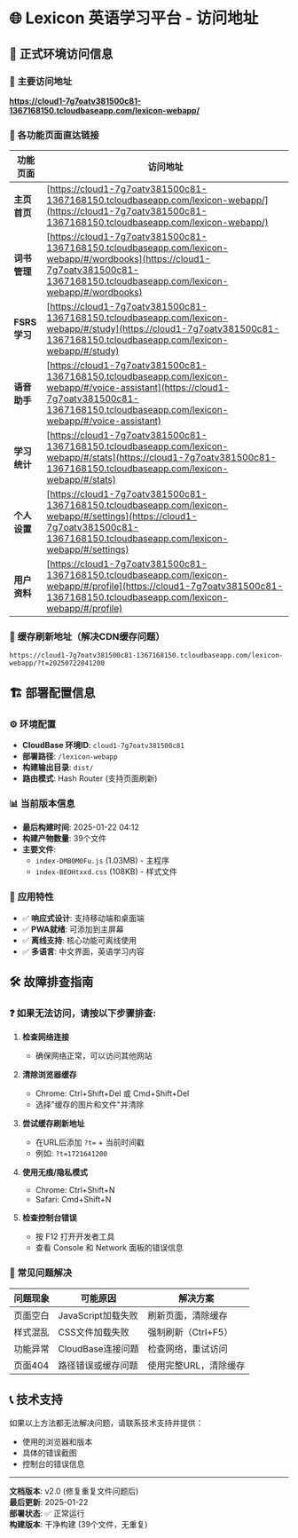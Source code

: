 # 🌐 Lexicon 英语学习平台 - 访问地址

## 📍 **正式环境访问信息**

### 🔗 **主要访问地址**
**https://cloud1-7g7oatv381500c81-1367168150.tcloudbaseapp.com/lexicon-webapp/**

### 🎯 **各功能页面直达链接**
| 功能页面 | 访问地址 |
|----------|----------|
| **主页首页** | [https://cloud1-7g7oatv381500c81-1367168150.tcloudbaseapp.com/lexicon-webapp/](https://cloud1-7g7oatv381500c81-1367168150.tcloudbaseapp.com/lexicon-webapp/) |
| **词书管理** | [https://cloud1-7g7oatv381500c81-1367168150.tcloudbaseapp.com/lexicon-webapp/#/wordbooks](https://cloud1-7g7oatv381500c81-1367168150.tcloudbaseapp.com/lexicon-webapp/#/wordbooks) |
| **FSRS学习** | [https://cloud1-7g7oatv381500c81-1367168150.tcloudbaseapp.com/lexicon-webapp/#/study](https://cloud1-7g7oatv381500c81-1367168150.tcloudbaseapp.com/lexicon-webapp/#/study) |
| **语音助手** | [https://cloud1-7g7oatv381500c81-1367168150.tcloudbaseapp.com/lexicon-webapp/#/voice-assistant](https://cloud1-7g7oatv381500c81-1367168150.tcloudbaseapp.com/lexicon-webapp/#/voice-assistant) |
| **学习统计** | [https://cloud1-7g7oatv381500c81-1367168150.tcloudbaseapp.com/lexicon-webapp/#/stats](https://cloud1-7g7oatv381500c81-1367168150.tcloudbaseapp.com/lexicon-webapp/#/stats) |
| **个人设置** | [https://cloud1-7g7oatv381500c81-1367168150.tcloudbaseapp.com/lexicon-webapp/#/settings](https://cloud1-7g7oatv381500c81-1367168150.tcloudbaseapp.com/lexicon-webapp/#/settings) |
| **用户资料** | [https://cloud1-7g7oatv381500c81-1367168150.tcloudbaseapp.com/lexicon-webapp/#/profile](https://cloud1-7g7oatv381500c81-1367168150.tcloudbaseapp.com/lexicon-webapp/#/profile) |

### 🔄 **缓存刷新地址（解决CDN缓存问题）**
```
https://cloud1-7g7oatv381500c81-1367168150.tcloudbaseapp.com/lexicon-webapp/?t=20250722041200
```

## 🏗 **部署配置信息**

### ⚙️ **环境配置**
- **CloudBase 环境ID**: `cloud1-7g7oatv381500c81`
- **部署路径**: `/lexicon-webapp`
- **构建输出目录**: `dist/`
- **路由模式**: Hash Router (支持页面刷新)

### 📊 **当前版本信息**
- **最后构建时间**: 2025-01-22 04:12
- **构建产物数量**: 39个文件
- **主要文件**:
  - `index-DMB0M0Fu.js` (1.03MB) - 主程序
  - `index-BEOHtxxd.css` (108KB) - 样式文件

### 🎨 **应用特性**
- ✅ **响应式设计**: 支持移动端和桌面端
- ✅ **PWA就绪**: 可添加到主屏幕
- ✅ **离线支持**: 核心功能可离线使用
- ✅ **多语言**: 中文界面，英语学习内容

## 🛠 **故障排查指南**

### ❓ **如果无法访问，请按以下步骤排查:**

1. **检查网络连接**
   - 确保网络正常，可以访问其他网站

2. **清除浏览器缓存**
   - Chrome: Ctrl+Shift+Del 或 Cmd+Shift+Del
   - 选择"缓存的图片和文件"并清除

3. **尝试缓存刷新地址**
   - 在URL后添加 `?t=` + 当前时间戳
   - 例如: `?t=1721641200`

4. **使用无痕/隐私模式**
   - Chrome: Ctrl+Shift+N
   - Safari: Cmd+Shift+N

5. **检查控制台错误**
   - 按 F12 打开开发者工具
   - 查看 Console 和 Network 面板的错误信息

### 🔧 **常见问题解决**

| 问题现象 | 可能原因 | 解决方案 |
|---------|---------|----------|
| 页面空白 | JavaScript加载失败 | 刷新页面，清除缓存 |
| 样式混乱 | CSS文件加载失败 | 强制刷新（Ctrl+F5） |
| 功能异常 | CloudBase连接问题 | 检查网络，重试访问 |
| 页面404 | 路径错误或缓存问题 | 使用完整URL，清除缓存 |

## 📞 **技术支持**

如果以上方法都无法解决问题，请联系技术支持并提供：
- 使用的浏览器和版本
- 具体的错误截图
- 控制台的错误信息

---

**文档版本**: v2.0 (修复重复文件问题后)  
**最后更新**: 2025-01-22  
**部署状态**: ✅ 正常运行  
**构建版本**: 干净构建 (39个文件，无重复)